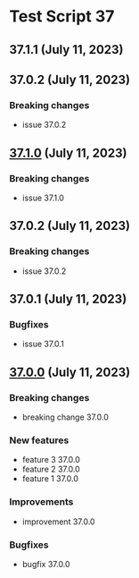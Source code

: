 # Test Script 37
## 37.1.1 (July 11, 2023)
##  37.0.2 (July 11, 2023)
### Breaking changes

* issue 37.0.2

##  [37.1.0](37.1.0.md) (July 11, 2023)
### Breaking changes

* issue 37.1.0

##  37.0.2 (July 11, 2023)
### Breaking changes

* issue 37.0.2


##  37.0.1 (July 11, 2023)
### Bugfixes

* issue 37.0.1


##  [37.0.0](37.0.0.md) (July 11, 2023)
### Breaking changes

* breaking change 37.0.0

### New features

* feature 3 37.0.0
* feature 2 37.0.0
* feature 1 37.0.0

### Improvements

* improvement 37.0.0

### Bugfixes

* bugfix 37.0.0

